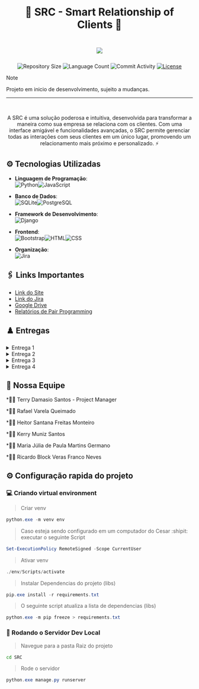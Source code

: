 <div align="center">
    <h1>
        <b font-size: 20px;>🚀 SRC - Smart Relationship of Clients 🌟</b>
        </br>
        </br>
        <img src="https://skillicons.dev/icons?i=python,git,github" />
    </h1>
</div>

<p align="center">
  <img
    src="https://img.shields.io/github/repo-size/Rvjq/SRC-Fundamentos-de-Desenvolvimento-de-Software"
    alt="Repository Size"
  />
  <img
    src="https://img.shields.io/github/languages/count/Rvjq/SRC-Fundamentos-de-Desenvolvimento-de-Software"
    alt="Language Count"
  />
  <img
    src="https://img.shields.io/github/commit-activity/t/Rvjq/SRC-Fundamentos-de-Desenvolvimento-de-Software"
    alt="Commit Activity"
  />
  <a href="LICENSE"
    ><img
      src="https://img.shields.io/github/license/Rvjq/SRC-Fundamentos-de-Desenvolvimento-de-Software"
      alt="License"
  /></a>
</p>

> [!NOTE]
> Projeto em inicio de desenvolvimento, sujeito a mudanças.

---

</br>
<p align="center">
    A SRC é uma solução poderosa e intuitiva, desenvolvida para transformar a maneira como sua empresa se relaciona com os clientes. Com uma interface amigável e funcionalidades avançadas, o SRC permite gerenciar todas as interações com seus clientes em um único lugar, promovendo um relacionamento mais próximo e personalizado. ⚡
</p>

## ⚙ Tecnologias Utilizadas

- **Linguagem de Programação**:<br>![Python](https://img.shields.io/badge/Python-3776AB?style=for-the-badge&logo=python&logoColor=white)![JavaScript](https://img.shields.io/badge/JavaScript-F7DF1E?style=for-the-badge&logo=javascript&logoColor=black)

- **Banco de Dados**:<br>![SQLite](https://img.shields.io/badge/SQLite-003B57?style=for-the-badge&logo=sqlite&logoColor=white)![PostgreSQL](https://img.shields.io/badge/PostgreSQL-336791?style=for-the-badge&logo=postgresql&logoColor=white)


- **Framework de Desenvolvimento**:<br>![Django](https://img.shields.io/badge/Django-092E20?style=for-the-badge&logo=django&logoColor=white)

- **Frontend**:<br>![Bootstrap](https://img.shields.io/badge/Bootstrap-7952B3?style=for-the-badge&logo=bootstrap&logoColor=white)![HTML](https://img.shields.io/badge/HTML5-E34F26?style=for-the-badge&logo=html5&logoColor=white)![CSS](https://img.shields.io/badge/CSS3-1572B6?style=for-the-badge&logo=css3&logoColor=white)

- **Organização**:<br>![Jira](https://img.shields.io/badge/Jira-0052CC?style=for-the-badge&logo=jira&logoColor=white)

## 🖇️ Links Importantes

<ul>
  <li>
    <a  href="">
      Link do Site</a
  </li> 

  <li>
    <a  href="https://cesar-team-e3314sym.atlassian.net/jira/software/projects/SSRC/boards/3?atlOrigin=eyJpIjoiNjM3NmRiYmYyNjk4NDFlOThkMTAxNTEwMmZmMzE0MjEiLCJwIjoiaiJ9"
      >Link do Jira</a
    >
  </li>
    <li>
    <a  href="https://drive.google.com/drive/u/4/folders/0AFF36nv8gFqdUk9PVA"
      >Google Drive</a
    >
  </li>
  
  <li>
    <a  href=""
      >Relatórios de Pair Programming</a
    >
  </li>
</ul>

## ♟️ Entregas

<details>
<summary>Entrega 1</summary>
<ul>
<li> 

[Link da entrega 1](https://drive.google.com/drive/u/4/folders/1EmybUog0gSd-5IMwIwxl0Fgz8bT8nZWN) </li>
<li>Kanban <img src="resources/img/Kanban.png"/></li>
<li>Backlog <img src="resources/img/backlog.png"/></li>
<li>Storyboard 
<img src="resources/img/Storyboard.png"/>

[Link storyboard](https://www.figma.com/design/al5hOfTsa6lACnnjdWik5v/Untitled?node-id=0-1&node-type=CANVAS&t=drVKI27B0PURqVSL-0)</li>
<li>Protótipo(sketch)
<img src="resources/img/Prototipo Lo-fi.png"/>

[Link protótipo](https://www.figma.com/design/uWUO2t1XNSkiNllAtFBE8P/Untitled?node-id=0-1&node-type=CANVAS&t=PeLcBHo24RN81PXQ-0)</li>
<li>[Link screencast](https://drive.google.com/drive/u/4/folders/1EmybUog0gSd-5IMwIwxl0Fgz8bT8nZWN)</li>
</ul>
</details>

<details>
<summary>Entrega 2</summary>
<ul>
<li>

[Drive entrega 2](https://drive.google.com/drive/folders/1sADwMFiU6Xi09-4iyYCNZOwYogaILmrP)</li>
<li>

[Link Diagrama de atividades do sistema](https://www.figma.com/design/v2MFVdrlPt0dR9tNkSNnSO/Diagrama-de-atividades?node-id=0-1&node-type=canvas&t=VZspxOMO2nVTUHLc-0)</li>
<li>

[Relatorio programação em par](https://docs.google.com/document/d/1ibIL1OkDHEmPx4BmkdCzSgLIkITkaGlZJEfXKGVOQrg/edit?usp=sharing)</li>
<li>

[Screecast das funcionalidades adicionadas](https://drive.google.com/file/d/1mG_zr6Wy62EoqwJ-rozBdPRnU7t8NMtf/view?usp=sharing)</li>
<li>

[Issue Tracker](https://github.com/Rvjq/SRC-Fundamentos-de-Desenvolvimento-de-Software/issues?q=is%3Aissue+)
<img src="resources/img/IssueTracker.PNG"></li>
<li>

[Quadro da Sprint 1](https://cesar-team-e3314sym.atlassian.net/jira/software/projects/SSRC/boards/3?atlOrigin=eyJpIjoiODgwZjczZGIzMDIxNDYzMzhhZTAwZGEyNzNlMzk1N2IiLCJwIjoiaiJ9)<img src="resources/img/Quadro.PNG">)<img src="resources/img/Quadro1.PNG"><img src="resources/img/Backlog1.PNG"></li>
</ul>
</details>

<details>
<summary>Entrega 3</summary>
<ul>
</ul>
</details>

<details>
<summary>Entrega 4</summary>
<ul>
</ul>
</details>


## 💪 Nossa Equipe

*👨‍💼 Terry Damasio Santos - Project Manager

*👨‍💻 Rafael Varela Queimado

*👨‍💻 Heitor Santana Freitas Monteiro

*👨‍💻 Kerry Muniz Santos

*👩‍💻 ⁠Maria Júlia de Paula Martins Germano

*👨‍💻 Ricardo Block Veras Franco Neves

## ⚙️ Configuração rapida do projeto

### 💻 Criando virtual environment

>Criar venv

```powershell
python.exe -m venv env 
```

>Caso esteja sendo configurado em um computador do Cesar :shipit: executar o seguinte Script

```powershell
Set-ExecutionPolicy RemoteSigned -Scope CurrentUser
```

>Ativar venv

```powershell
./env/Scripts/activate
```

>Instalar Dependencias do projeto (libs)

```powershell
pip.exe install -r requirements.txt
```

>O seguinte script atualiza a lista de dependencias (libs)

```powershell
python.exe -m pip freeze > requirements.txt
```

### 🏃 Rodando o Servidor Dev Local

>Navegue para a pasta Raiz do projeto

```bat
cd SRC
```

>Rode o servidor

```powershell
python.exe manage.py runserver
```

